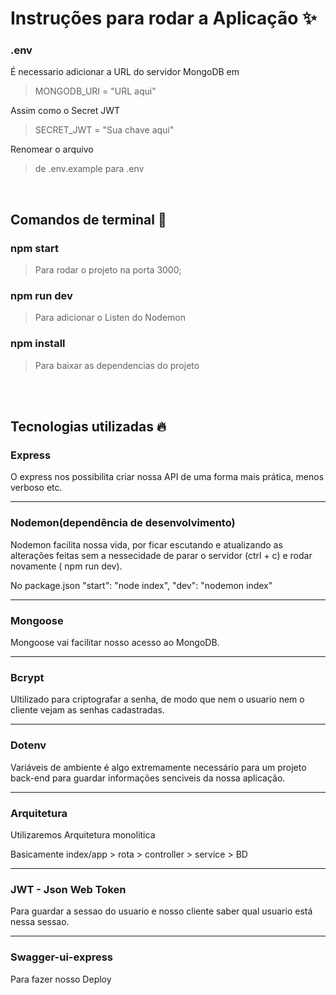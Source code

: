<h1>Instruções para rodar a Aplicação ✨</h1>

### .env
É necessario adicionar a URL do servidor MongoDB em
><p>MONGODB_URI = "URL aqui"</p>

Assim como o Secret JWT
><p>SECRET_JWT = "Sua chave aqui"</p>

Renomear o arquivo
><p>de .env.example para .env</p>
<br>
<h2> Comandos de terminal 🚀</h2>

### npm start
><p>Para rodar o projeto na porta 3000;</p>

### npm run dev
><p>Para adicionar o Listen do Nodemon</p>

### npm install
><p>Para baixar as dependencias do projeto</p>

<br><br>

<h2>Tecnologias utilizadas 🔥</h2>


### Express

O express nos possibilita criar nossa API de uma forma mais prática, menos verboso etc.
<br><hr>

### Nodemon(dependência de desenvolvimento)

Nodemon facilita nossa vida, por ficar escutando e atualizando as alterações feitas sem a nessecidade de parar o servidor (ctrl + c) e rodar novamente ( npm run dev).
<br>

No package.json
"start": "node index",
"dev": "nodemon index"
<br><hr>

### Mongoose

Mongoose vai facilitar nosso acesso ao MongoDB.
<br><hr>

### Bcrypt

Ultilizado para criptografar a senha, de modo que nem o usuario nem o cliente vejam as senhas cadastradas.
<br><hr>

### Dotenv

Variáveis de ambiente é algo extremamente necessário para um projeto back-end para guardar informações senciveis da nossa aplicação.
<br><hr>

### Arquitetura
Utilizaremos Arquitetura monolitica

Basicamente
index/app > rota > controller > service > BD
<br><hr>

### JWT - Json Web Token

Para guardar a sessao do usuario e nosso cliente saber qual usuario está nessa sessao.
<br><hr>

### Swagger-ui-express
Para fazer nosso Deploy
